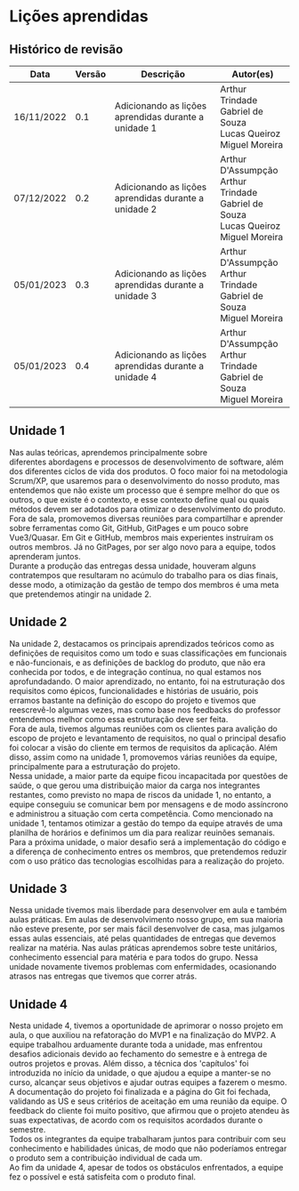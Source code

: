 # Lições aprendidas
## Histórico de revisão 

| Data       | Versão | Descrição            | Autor(es)                                                    |
| ---------- | ------ | -------------------- | ------------------------------------------------------------ |
| 16/11/2022 | 0.1 | Adicionando as lições aprendidas durante a unidade 1| Arthur Trindade<br>Gabriel de Souza<br>Lucas Queiroz<br>Miguel Moreira |
| 07/12/2022 | 0.2 | Adicionando as lições aprendidas durante a unidade 2| Arthur D'Assumpção<br>Arthur Trindade<br>Gabriel de Souza<br>Lucas Queiroz<br>Miguel Moreira |
| 05/01/2023 | 0.3 | Adicionando as lições aprendidas durante a unidade 3| Arthur D'Assumpção<br>Arthur Trindade<br>Gabriel de Souza<br>Miguel Moreira |
| 05/01/2023 | 0.4 | Adicionando as lições aprendidas durante a unidade 4| Arthur D'Assumpção<br>Arthur Trindade<br>Gabriel de Souza<br>Miguel Moreira |

## Unidade 1
Nas aulas teóricas, aprendemos principalmente sobre diferentes abordagens e processos de desenvolvimento de software, além dos diferentes ciclos de vida dos produtos. O foco maior foi na metodologia Scrum/XP, que usaremos para o desenvolvimento do nosso produto, mas entendemos que não existe um processo que é sempre melhor do que os outros, o que existe é o contexto, e esse contexto define qual ou quais métodos devem ser adotados para otimizar o desenvolvimento do produto.<br>
Fora de sala, promovemos diversas reuniões para compartilhar e aprender sobre ferramentas como Git, GitHub, GitPages e um pouco sobre Vue3/Quasar. Em Git e GitHub, membros mais experientes instruíram os outros membros. Já no GitPages, por ser algo novo para a equipe, todos aprenderam juntos.<br>
Durante a produção das entregas dessa unidade, houveram alguns contratempos que resultaram no acúmulo do trabalho para os dias finais, desse modo, a otimização da gestão de tempo dos membros é uma meta que pretendemos atingir na unidade 2.<br>

## Unidade 2
Na unidade 2, destacamos os principais aprendizados teóricos como as definições de requisitos como um todo e suas classificações em funcionais e não-funcionais, e as definições de backlog do produto, que não era conhecida por todos, e de integração contínua, no qual estamos nos aprofundadando. O maior aprendizado, no entanto, foi na estruturação dos requisitos como épicos, funcionalidades e histórias de usuário, pois erramos bastante na definição do escopo do projeto e tivemos que reescrevê-lo algumas vezes, mas como base nos feedbacks do professor entendemos melhor como essa estruturação deve ser feita.<br>
Fora de aula, tivemos algumas reuniões com os clientes para avalição do escopo de projeto e levantamento de requisitos, no qual o principal desafio foi colocar a visão do cliente em termos de requisitos da aplicação. Além disso, assim como na unidade 1, promovemos várias reuniões da equipe, principalmente para a estruturação do projeto.<br>
Nessa unidade, a maior parte da equipe ficou incapacitada por questões de saúde, o que gerou uma distribuição maior da carga nos integrantes restantes, como previsto no mapa de riscos da unidade 1, no entanto, a equipe conseguiu se comunicar bem por mensagens e de modo assíncrono e administrou a situação com certa competência.
Como mencionado na unidade 1, tentamos otimizar a gestão do tempo da equipe através de uma planilha de horários e definimos um dia para realizar reuinões semanais.<br>
Para a próxima unidade, o maior desafio será a implementação do código e a diferença de conhecimento entres os membros, que pretendemos reduzir com o uso prático das tecnologias escolhidas para a realização do projeto.

## Unidade 3
Nessa unidade tivemos mais liberdade para desenvolver em aula e também aulas práticas. Em aulas de desenvolvimento nosso grupo, em sua maioria não esteve presente, por ser mais fácil desenvolver de casa, mas julgamos essas aulas essenciais, até pelas quantidades de entregas que devemos realizar na matéria. Nas aulas práticas aprendemos sobre teste unitários, conhecimento essencial para matéria e para todos do grupo. Nessa unidade novamente tivemos problemas com enfermidades, ocasionando atrasos nas entregas que tivemos que correr atrás. 

## Unidade 4
Nesta unidade 4, tivemos a oportunidade de aprimorar o nosso projeto em aula, o que auxiliou na refatoração do MVP1 e na finalização do MVP2. A equipe trabalhou arduamente durante toda a unidade, mas enfrentou desafios adicionais devido ao fechamento do semestre e à entrega de outros projetos e provas. Além disso, a técnica dos 'capítulos' foi introduzida no início da unidade, o que ajudou a equipe a manter-se no curso, alcançar seus objetivos e ajudar outras equipes a fazerem o mesmo. A documentação do projeto foi finalizada e a página do Git foi fechada, validando as US e seus critérios de aceitação em uma reunião da equipe. O feedback do cliente foi muito positivo, que afirmou que o projeto atendeu às suas expectativas, de acordo com os requisitos acordados durante o semestre.<br>Todos os integrantes da equipe trabalharam juntos para contribuir com seu conhecimento e habilidades únicas, de modo que não poderíamos entregar o produto sem a contribuição individual de cada um.<br>Ao fim da unidade 4, apesar de todos os obstáculos enfrentados, a equipe fez o possível e está satisfeita com o produto final.
